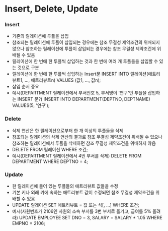 # Insert, Delete, Update

### Insert
- 기존의 릴레이션에 투플을 삽입
- 참조되는 릴레이션에 투플이 삽입되는 경우에는 참조 무결성 제약조건의 위배되지 않으나
  참조하는 릴레이션에 투플이 삽입되는 경우에는 참조 무결성 제약조건에 위배될 수 있음
- 릴레이션에 한 번에 한 투플씩 삽입하는 것과 한 번에 여러 개 투플들을 삽입할 수 있는 것으로 구분
- 릴레이션에 한 번에 한 투플씩 삽입하는 Insert문
    INSERT
    INTO    릴레이션(애트리뷰트1, ..., 애트리뷰트n)
    VALUES (값1, ..., 값n);
- 삽입 순서 중요
- 예시(DEPARTMENT 릴레이션에서 부서번호 5, 부서명이 '연구'인 투플을 삽입하는 INSERT 문?)
    INSERT INTO DEPARTMENT(DEPTNO, DEPTNAME)
    VALUES(5, '연구');

### Delete
- 삭제 연산은 한 릴레이션으로부터 한 개 이상의 투플들을 삭제
- 참조되는 릴레이션의 삭제 연산의 결과로 참조 무결성 제약조건이 위배될 수 있으나
  참조하는 릴레이션에서 투플을 삭제하면 참조 무결성 제약조건을 위배하지 않음
- DELETE
  FROM    릴레이션
  WHERE   조건;
- 예시(DEPARTMENT 릴레이션에서 4번 부서를 삭제)
    DELETE FROM DEPARTMENT
    WHERE DEPTNO = 4;


### Update
- 한 릴레이션에 들어 있는 투플들의 애트리뷰트 값들을 수정
- 기본 키나 외래 키에 속하는 애트리뷰트 값이 수정되면 참조 무결성 제약조건을 위배할 수 있음
- UPDATE    릴레이션
  SET       애트리뷰트 = 값 또는 식[, ...]
  WHERE     조건;
- 예시(사원번호가 2106인 사원의 소속 부서를 3번 부서로 옮기고, 급여를 5% 올려라)
    UPDATE EMPLOYEE
    SET     DNO = 3, SALARY = SALARY * 1.05
    WHERE   EMPNO = 2106;